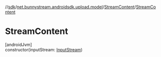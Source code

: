 //[sdk](../../../index.md)/[net.bunnystream.androidsdk.upload.model](../index.md)/[StreamContent](index.md)/[StreamContent](-stream-content.md)

# StreamContent

[androidJvm]\
constructor(inputStream: [InputStream](https://docs.oracle.com/javase/8/docs/api/java/io/InputStream.html))

